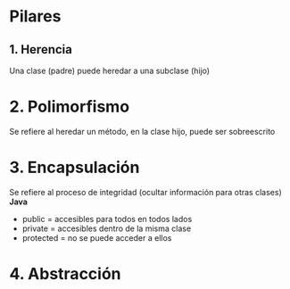 # Pilares

## 1. Herencia

Una clase (padre) puede heredar a una subclase (hijo)

# 2. Polimorfismo

Se refiere al heredar un método, en la clase hijo, puede ser sobreescrito

# 3. Encapsulación

Se refiere al proceso de integridad (ocultar información para otras clases)
**Java**
- public = accesibles para todos en todos lados
- private = accesibles dentro de la misma clase
- protected = no se puede acceder a ellos

# 4. Abstracción


